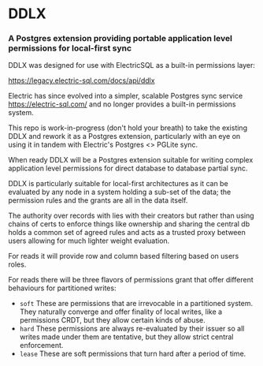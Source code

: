 # DDLX
### A Postgres extension providing portable application level permissions for local-first sync

DDLX was designed for use with ElectricSQL as a built-in permissions layer:

https://legacy.electric-sql.com/docs/api/ddlx

Electric has since evolved into a simpler, scalable Postgres sync service https://electric-sql.com/ 
and no longer provides a built-in permissions system. 

This repo is work-in-progress (don't hold your breath) to take the existing DDLX and rework it as a Postgres extension, 
particularly with an eye on using it in tandem with Electric's Postgres <> PGLite sync.

When ready DDLX will be a Postgres extension suitable for writing complex application level permissions for direct database to database partial sync.

DDLX is particularly suitable for local-first architectures as it can be evaluated by any node in a system holding a sub-set of the data; 
the permission rules and the grants are all in the data itself. 

The authority over records with lies with their creators but rather than using chains of certs to enforce things like ownership and 
sharing the central db holds a common set of agreed rules and acts as a trusted proxy between users allowing for much lighter weight evaluation.

For reads it will provide row and column based filtering based on users roles.

For reads there will be three flavors of permissions grant that offer different behaviours for partitioned writes:

- `soft` These are permissions that are irrevocable in a partitioned system. They naturally converge and offer finality of local writes, like a permissions CRDT, but they allow certain kinds of abuse.
- `hard` These permissions are always re-evaluated by their issuer so all writes made under them are tentative, but they allow strict central enforcement.
- `lease` These are soft permissions that turn hard after a period of time.

